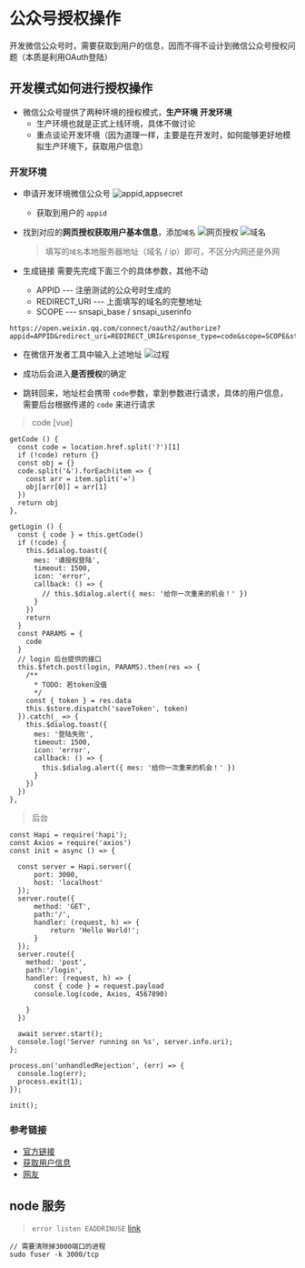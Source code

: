 # 公众号授权操作

开发微信公众号时，需要获取到用户的信息，因而不得不设计到微信公众号授权问题（本质是利用OAuth登陆）

## 开发模式如何进行授权操作
+ 微信公众号提供了两种环境的授权模式，**生产环境** **开发环境**
  - 生产环境也就是正式上线环境，具体不做讨论
  - 重点谈论开发环境（因为道理一样，主要是在开发时，如何能够更好地模拟生产环境下，获取用户信息）

### 开发环境
+ 申请开发环境微信公众号
  ![appid,appsecret]()
  - 获取到用户的 `appid`

+ 找到对应的**网页授权获取用户基本信息**，添加`域名`
  ![网页授权]()
  ![域名]()

  > 填写的`域名`本地服务器地址（域名 / ip）即可，不区分内网还是外网

+ 生成链接
  需要先完成下面三个的具体参数，其他不动
  - APPID --- 注册测试的公众号时生成的
  - REDIRECT_URI --- 上面填写的域名的完整地址
  - SCOPE --- snsapi_base / snsapi_userinfo
```
https://open.weixin.qq.com/connect/oauth2/authorize?appid=APPID&redirect_uri=REDIRECT_URI&response_type=code&scope=SCOPE&state=STATE#wechat_redirect
```
+ 在微信开发者工具中输入上述地址
  ![过程]()

+ 成功后会进入**是否授权**的确定
+ 跳转回来，地址栏会携带 `code`参数，拿到参数进行请求，具体的用户信息，需要后台根据传递的 `code` 来进行请求

> code [vue]

```
getCode () {
  const code = location.href.split('?')[1]
  if (!code) return {}
  const obj = {}
  code.split('&').forEach(item => {
    const arr = item.split('=')
    obj[arr[0]] = arr[1]
  })
  return obj
},

getLogin () {
  const { code } = this.getCode()
  if (!code) {
    this.$dialog.toast({
      mes: '请授权登陆',
      timeout: 1500,
      icon: 'error',
      callback: () => {
        // this.$dialog.alert({ mes: '给你一次重来的机会！' })
      }
    })
    return
  }
  const PARAMS = {
    code
  }
  // login 后台提供的接口
  this.$fetch.post(login, PARAMS).then(res => {
    /**
      * TODO: 若token没值
      */
    const { token } = res.data
    this.$store.dispatch('saveToken', token)
  }).catch(_ => {
    this.$dialog.toast({
      mes: '登陆失败',
      timeout: 1500,
      icon: 'error',
      callback: () => {
        this.$dialog.alert({ mes: '给你一次重来的机会！' })
      }
    })
  })
},
```

> 后台

```
const Hapi = require('hapi');
const Axios = require('axios')
const init = async () => {

  const server = Hapi.server({
      port: 3000,
      host: 'localhost'
  });
  server.route({
      method: 'GET',
      path:'/',
      handler: (request, h) => {
          return 'Hello World!';
      }
  });
  server.route({
    method: 'post',
    path:'/login',
    handler: (request, h) => {
      const { code } = request.payload
      console.log(code, Axios, 4567890)
      
    }
  })

  await server.start();
  console.log('Server running on %s', server.info.uri);
};

process.on('unhandledRejection', (err) => {
  console.log(err);
  process.exit(1);
});

init();

```


### 参考链接
+ [官方链接](https://mp.weixin.qq.com/debug/cgi-bin/sandboxinfo?action=showinfo&t=sandbox/index)
+ [获取用户信息](https://mp.weixin.qq.com/wiki?t=resource/res_main&id=mp1421140842)
+ [网友](http://www.chengli1988.com/article/8)


## node 服务

> `error listen EADDRINUSE` [link](https://stackoverflow.com/questions/9898372/how-to-fix-error-listen-eaddrinuse-while-using-nodejs/50169168)

```
// 需要清除掉3000端口的进程
sudo fuser -k 3000/tcp    
```

